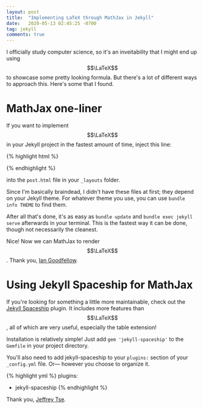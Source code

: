 ```yaml
---
layout: post
title:  "Implementing LaTeX through MathJax in Jekyll"
date:   2020-05-13 02:45:25 -0700
tag: jekyll
comments: true
---
```

I officially study computer science, so it's an inveitability that I might end up using $$\LaTeX$$ to showcase some pretty looking formula. But there's a lot of different ways to approach this. Here's some that I found. 

# MathJax one-liner
If you want to implement $$\LaTeX$$ in your Jekyll project in the fastest amount of time, inject this line:

{% highlight html %}
<script src="https://cdn.mathjax.org/mathjax/latest/MathJax.js?config=TeX-AMS-MML_HTMLorMML" type="text/javascript"></script>
{% endhighlight %}

 into the `post.html` file in your `_layouts` folder. 

Since I'm basically braindead, I didn't have these files at first; they depend on your Jekyll theme. For whatever theme you use, you can use `bundle info THEME` to find them. 

After all that's done, it's as easy as `bundle update` and `bundle exec jekyll serve` afterwards in your terminal. This is the fastest way it can be done, though not necessarily the cleanest. 

Nice! Now we can MathJax to render $$\LaTeX$$. Thank you, [Ian Goodfellow](https://github.com/goodfeli).

# Using Jekyll Spaceship for MathJax
If you're looking for something a little more maintainable, check out the [Jekyll Spaceship](https://github.com/jeffreytse/jekyll-spaceship) plugin. It includes more features than $$\LaTeX$$, all of which are very useful, especially the table extension!

Installation is relatively simple! Just add `gem 'jekyll-spaceship'` to the `Gemfile` in your project directory.

You'll also need to add jekyll-spaceship to your `plugins:` section of your `_config.yml` file. Or— however you choose to organize it.

{% highlight yml %}
plugins:
  - jekyll-spaceship
{% endhighlight %}

Thank you, [Jeffrey Tse](https://github.com/jeffreytse).
